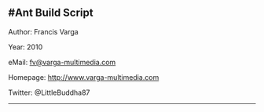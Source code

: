 #Ant Build Script
-------------------------

Author: Francis Varga

Year: 2010

eMail: fv@varga-multimedia.com

Homepage: http://www.varga-multimedia.com

Twitter: @LittleBuddha87

-------------------------